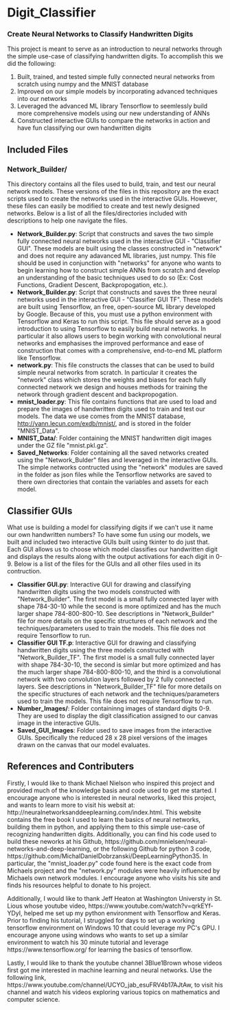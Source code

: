 # Digit_Classifier
### Create Neural Networks to Classify Handwritten Digits

This project is meant to serve as an introduction to neural networks through the simple use-case of classifying handwritten digits. To accomplish this we did the following: 
1) Built, trained, and tested simple fully connected neural networks from scratch using numpy and the MNIST database
2) Improved on our simple models by incorporating advanced techniques into our networks 
3) Leveraged the advanced ML library Tensorflow to seemlessly build more comprehensive models using our new understanding of ANNs
4) Constructed interactive GUIs to compare the networks in action and have fun classifying our own handwritten digits

## Included Files

### Network_Builder/
This directory contains all the files used to build, train, and test our neural network models. These versions of the files in this repository are the exact scripts used to create the networks used in the interactive GUIs. However, these files can easily be modified to create and test newly designed networks. Below is a list of all the files/directories included with descriptions to help one navigate the files.
- **Network_Builder.py**: Script that constructs and saves the two simple fully connected neural networks used in the interactive GUI - "Classifier GUI". These models are built using the classes constructed in "network" and does not require any adavanced ML libraries, just numpy. This file should be used in conjunction with "networks" for anyone who wants to begin learning how to construct simple ANNs from scratch and develop an understanding of the basic techniques used to do so (Ex: Cost Functions, Gradient Descent, Backpropogation, etc.).
- **Network_Builder.py**: Script that constructs and saves the three neural networks used in the interactive GUI - "Classifier GUI TF". These models are built using Tensorflow, an free, open-source ML library developed by Google. Because of this, you must use a python environment with Tensorflow and Keras to run this script. This file should serve as a good introduction to using Tensorflow to easily build neural networks. In particular it also allows users to begin working with convolutional neural networks and emphasises the improved performance and ease of construction that comes with a comprehensive, end-to-end ML platform like Tensorflow.
- **network.py**: This file constructs the classes that can be used to build simple neural networks from scratch. In particular it creates the "network" class which stores the weights and biases for each fully connected network we design and houses methods for training the network through gradient descent and backpropogation.
- **mnist_loader.py**: This file contains functions that are used to load and prepare the images of handwritten digits used to train and test our models. The data we use comes from the MNIST database, http://yann.lecun.com/exdb/mnist/, and is stored in the folder "MNIST_Data".
- **MNIST_Data/**: Folder containing the MNIST handwritten digit images under the GZ file "mnist.pkl.gz".
- **Saved_Networks**: Folder containing all the saved networks created using the "Network_Bulder" files and leveraged in the interactive GUIs. The simple networks contructed using the "network" modules are saved in the folder as json files while the Tensorflow networks are saved to there own directories that contain the variables and assets for each model.

## Classifier GUIs
What use is building a model for classifying digits if we can't use it name our own handwritten numbers? To have some fun using our models, we built and included two interactive GUIs built using tkinter to do just that. Each GUI allows us to choose which model classifies our handwritten digit and displays the results along with the output activations for each digit in 0-9. Below is a list of the files for the GUIs and all other files used in its contruction.
- **Classifier GUI.py**: Interactive GUI for drawing and classifying handwritten digits using the two models constructed with "Network_Builder". The first model is a small fully connected layer with shape 784-30-10 while the second is more optimized and has the much larger shape 784-800-800-10. See descriptions in "Network_Builder" file for more details on the specific structures of each network and the techniques/parameters used to train the models. This file does not require Tensorflow to run.
- **Classifier GUI TF.p**: Interactive GUI for drawing and classifying handwritten digits using the three models constructed with "Network_Builder_TF". The first model is a small fully connected layer with shape 784-30-10, the second is simlar but more optimized and has the much larger shape 784-800-800-10, and the third is a convolutional network with two convolution layers followed by 2 fully connected layers. See descriptions in "Network_Builder_TF" file for more details on the specific structures of each network and the techniques/parameters used to train the models. This file does not require Tensorflow to run.
- **Number_Images/**: Folder containinng images of standard digits 0-9. They are used to display the digit classification assigned to our canvas image in the interactive GUIs.
- **Saved_GUI_Images**: Folder used to save images from the interactive GUIs. Specifically the reduced 28 x 28 pixel versions of the images drawn on the canvas that our model evaluates.

## References and Contributers
<p>Firstly, I would like to thank Michael Nielson who inspired this project and provided much of the knowledge basis and code used to get me started. I encourage anyone who is interested in neural networks, liked this project, and wants to learn more to visit his websit at: http://neuralnetworksanddeeplearning.com/index.html. This website contains the free book I used to learn the basics of neural networks, building them in python, and applying them to this simple use-case of recognizing handwritten digits. Additionally, you can find his code used to build these neworks at his Github, https://github.com/mnielsen/neural-networks-and-deep-learning, or the following Github for python 3 code, https://github.com/MichalDanielDobrzanski/DeepLearningPython35. In particular, the "mnist_loader.py" code found here is the exact code from Michaels project and the "network.py" modules were heavily influenced by Michaels own network modules. I encourage anyone who visits his site and finds his resources helpful to donate to his project.</p>
<p>Additionally, I would like to thank Jeff Heaton at Washington Universty in St. Lious whose youtube video, https://www.youtube.com/watch?v=qrkEYf-YDyI, helped me set up my python environment with Tensorflow and Keras. Prior to finding his tutorial, I struggled for days to set up a working tensorflow environment on Windows 10 that could leverage my PC's GPU. I encourage anyone using windows who wants to set up a similar environment to watch his 30 minute tutorial and leverage https://www.tensorflow.org/ for learning the basics of tensorflow.</p>
<p>Lastly, I would like to thank the youtube channel 3Blue1Brown whose videos first got me interested in machine learning and neural networks. Use the following link, https://www.youtube.com/channel/UCYO_jab_esuFRV4b17AJtAw, to visit his channel and watch his videos exploring various topics on mathematics and computer science.</p>

